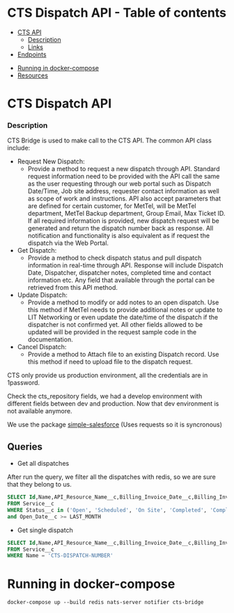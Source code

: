 # CTS Dispatch API - Table of contents
  * [CTS API](#lit-api)
    * [Description](#description)
    * [Links](#links)
  * [Endpoints](#)

- [Running in docker-compose](#running-in-docker-compose)
- [Resources](#resources)

# CTS Dispatch API

### Description

CTS Bridge is used to make call to the CTS API.
The common API class include:
    
* Request New Dispatch:
    * Provide a method to request a new dispatch through API. Standard request 
information need to be provided with the API call the same as the user requesting through our web portal such as Dispatch Date/Time, Job site address, requester contact information as well as scope of work and instructions. API also accept parameters that are defined for certain customer, for MetTel, will be MetTel department, MetTel Backup department, Group Email, Max Ticket ID. If all required information is provided, new dispatch request will be generated and return the dispatch number back as response. All notification and functionality is also equivalent as if request the dispatch via the Web Portal. 
* Get Dispatch: 
    * Provide a method to check dispatch status and pull dispatch information in real-time 
through API. Response will include Dispatch Date, Dispatcher, dispatcher notes, completed time and contact information etc. Any field that available through the portal can be retrieved from this API method. 
* Update Dispatch:
    * Provide a method to modify or add notes to an open dispatch. Use this method if 
MetTel needs to provide additional notes or update to LIT Networking or even update the date/time of the dispatch if the dispatcher is not confirmed yet. All other fields allowed to be updated will be provided in the request sample code in the documentation. 
* Cancel Dispatch:
    * Provide a method to Attach file to an existing Dispatch record. Use this method if need to 
upload file to the dispatch request. 

CTS only provide us production environment, all the credentials are in 1password.

Check the cts_repository fields, we had a develop environment with different fields between dev and production. Now that dev environment is not available anymore.

We use the package [simple-salesforce](https://pypi.org/project/simple-salesforce/) (Uses requests so it is syncronous)

## Queries

- Get all dispatches

After run the query, we filter all the dispatches with redis, so we are sure that they belong to us.

```sql
SELECT Id,Name,API_Resource_Name__c,Billing_Invoice_Date__c,Billing_Invoice_Number__c,Billing_Total__c,Carrier__c,Carrier_ID_Num__c,Check_In_Date__c,Check_Out_Date__c,City__c,Confirmed__c,Country__c,Description__c,Duration_Onsite__c,Early_Start__c,Ext_Ref_Num__c,Finance_Notes__c,Issue_Summary__c,Lift_Delivery_Date__c,Lift_Release_Date__c,Lift_Vendor__c,Local_Site_Time__c,Account__c,Lookup_Location_Owner__c,On_Site_Elapsed_Time__c,On_Time_Auto__c,Open_Date__c,P1__c,P10__c,P10A__c,P11__c,P11A__c,P12__c,P12A__c,P13__c,P13A__c,P14__c,P14A__c,P15__c,P15A__c,P1A__c,P2__c,P2A__c,P3__c,P3A__c,P4__c,P4A__c,P5__c,P5A__c,P6__c,P6A__c,P7__c,P7A__c,P8__c,P8A__c,P9__c,P9A__c,Resource_Assigned_Timestamp__c,Resource_Email__c,Resource_Phone_Number__c,Site_Notes__c,Site_Status__c,Special_Shipping_Instructions__c,Street__c,Status__c,Resource_Trained__c,Service_Type__c,Zip__c 
FROM Service__c 
WHERE Status__c in ('Open', 'Scheduled', 'On Site', 'Completed', 'Complete Pending Collateral', 'Canceled') 
and Open_Date__c >= LAST_MONTH
```

- Get single dispatch

```sql
SELECT Id,Name,API_Resource_Name__c,Billing_Invoice_Date__c,Billing_Invoice_Number__c,Billing_Total__c,Carrier__c,Carrier_ID_Num__c,Check_In_Date__c,Check_Out_Date__c,City__c,Confirmed__c,Country__c,Description__c,Duration_Onsite__c,Early_Start__c,Ext_Ref_Num__c,Finance_Notes__c,Issue_Summary__c,Lift_Delivery_Date__c,Lift_Release_Date__c,Lift_Vendor__c,Local_Site_Time__c,Account__c,Lookup_Location_Owner__c,On_Site_Elapsed_Time__c,On_Time_Auto__c,Open_Date__c,P1__c,P10__c,P10A__c,P11__c,P11A__c,P12__c,P12A__c,P13__c,P13A__c,P14__c,P14A__c,P15__c,P15A__c,P1A__c,P2__c,P2A__c,P3__c,P3A__c,P4__c,P4A__c,P5__c,P5A__c,P6__c,P6A__c,P7__c,P7A__c,P8__c,P8A__c,P9__c,P9A__c,Resource_Assigned_Timestamp__c,Resource_Email__c,Resource_Phone_Number__c,Site_Notes__c,Site_Status__c,Special_Shipping_Instructions__c,Street__c,Status__c,Resource_Trained__c,Service_Type__c,Zip__c 
FROM Service__c 
WHERE Name = 'CTS-DISPATCH-NUMBER'
```

# Running in docker-compose 
`docker-compose up --build redis nats-server notifier cts-bridge`

